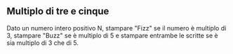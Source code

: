 ## Multiplo di tre e cinque

Dato un numero intero positivo N, stampare "Fizz" se il numero è multiplo di 3, stampare "Buzz" se è multiplo di 5 e stampare entrambe le scritte se è sia multiplo di 3 che di 5.
